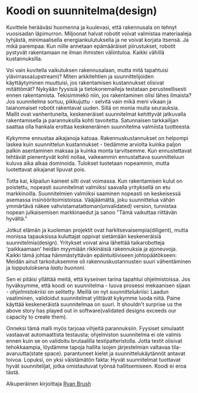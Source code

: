 # Koodi on suunnitelma(design)

Kuvittele herääväsi huomenna ja kuulevasi, että rakennusala on tehnyt vuosisadan läpimurron. Miljoonat halvat robotit voivat valmistaa materiaaleja tyhjästä, minimaalisella energiankulutuksella ja ne voivat korjata itsensä. Ja mikä parempaa: Kun niille annetaan epämääräiset piirustukset, robotit pystyvät rakentamaan ne ilman ihmisten väliintuloa. Kaikki vähillä kustannuksilla.

Voi vain kuvitella vaikutuksen rakennusalaan, mutta mitä tapahtuisi ylävirrassa(upstream)? Miten arkkitehtien ja suunnittelijoiden käyttäytyminen muuttuisi, jos rakentamisen kustannukset olisivat mitättömät? Nykyään fyysisiä ja tietokonemalleja testataan perusteellisesti ennen rakentamista. Tekisimmekö niin, jos rakentaminen olisi lähes ilmaista? Jos suunnitelma sortuu, pikkujuttu - selvitä vain mikä meni vikaan ja taianomaiset robotit rakentavat uuden. Sillä on monia muita seurauksia. Mallit ovat vanhentuneita, keskeneräiset suunnitelmat kehittyvät jatkuvalla rakentamisella ja parannuksilla kohti tavoitetta. Satunnaisen tarkkailijan saattaa olla hankala erottaa keskeneräinen suunnitelma valmiista tuotteesta.

Kykymme ennustaa aikajanoja katoaa. Rakennuskustannukset on helpompi laskea kuin suunnittelun kustannukset - tiedämme arviolta kuinka paljon palkin asentaminen maksaa ja kuinka monta tarvitsemme. Kun ennustettavat tehtävät pienentyvät kohti nollaa, vaikeammin ennustattava suunnitteluun kuluva aika alkaa dominoida. Tulokset tuotetaan nopeammin, mutta luotettavat aikajanat lipuvat pois.

Totta kai, kilpailun kaineet silti ovat voimassa. Kun rakentamisen kulut on poistettu, nopeasti suunnitelmat valmiiksi saavalla yrityksellä on etu markkinoilla. Suunnitelmien valmiiksi saaminen nopeasti on keskeisessä asemassa insinööritoimistoissa. Vääjäämättä, joku suunnittelua vähän ymmärtävä näkee vahvistamatattoman(unvalidated) version, tunnistaa nopean julkaisemisen markkinaedut ja sanoo "Tämä vaikuttaa riittävän hyvältä."

Jotkut elämän ja kuoleman projektit ovat harkitsevaisempia(diligent), mutta monissa tapauksissa kuluttajat oppivat sietämään keskeneräisiä suunnitelmia(design). Yritykset voivat aina lähettää taikarobotteja 'paikkaamaan' heidän myymiään rikkinäisiä rakennuksia ja ajoneuvoja. Kaikki tämä johtaa hämmästyttävän epäintuitiiviseen johtopäätökseen: Meidän ainut tarkoituksemme oli rakennuskustannusten suuri vähentäminen ja lopputuloksena *laatu huononi*.

Sen ei pitäisi yllättää meitä, että kyseinen tarina tapahtui ohjelmistoissa. Jos hyväksymme, että koodi on suunnitelma - luova prosessi mekaanisen sijaan - *ohjelmistokriisi* on selitetty. Meillä on nyt *suunnittelukriisi*: Laadun vaatiminen, validoidut suunnitelmat ylittävät kykymme luoda niitä. Paine käyttää keskeneräistä suunnitelmaa on suuri.
It shouldn't surprise us the above story has played out in software(validated designs exceeds our capacity to create them). 

Onneksi tämä malli myös tarjoaa vihjeitä parannuksiin. Fyysiset simulaatit vastaavat automaattista testausta; ohjelmiston suunnitelma ei ole valmis ennen kuin se on validoitu brutaalilla testipatteristolla. Jotta testit olisivat tehokkaampia, löydämme tapoja hallita isojen järjestelmian valtavaa tila-avaruutta(state space). parantuneet kielet ja suunnittelukäytännöt antavat toivoa. Lopuksi, on yksi väistämätön fakta: Hyvät suunnitelmat tuottavat hyvät suunnitelijat, jotka omistautuvat työnsä hallitsemiseen. Koodi ei eroa tästä.

Alkuperäinen kirjoittaja [Ryan Brush](http://programmer.97things.oreilly.com/wiki/index.php/Ryan_Brush)